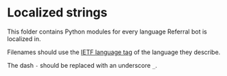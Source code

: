 # Localized strings

This folder contains Python modules for every language Referral bot is localized in.

Filenames should use the [IETF language tag](https://en.wikipedia.org/wiki/IETF_language_tag) of the language they describe.

The dash `-` should be replaced with an underscore `_`.
